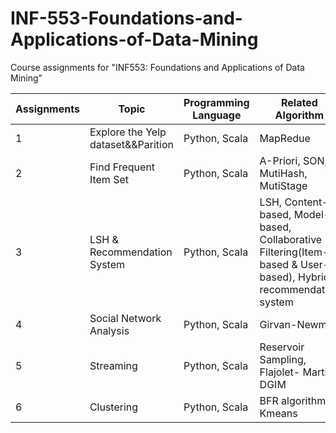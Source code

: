 # INF-553-Foundations-and-Applications-of-Data-Mining

Course assignments for "INF553: Foundations and Applications of Data Mining"

| Assignments | Topic | Programming Language | Related Algorithm |
| ----------- | ----- | -------------------- | ----------------- |
|      1      | Explore the Yelp dataset&&Parition | Python, Scala | MapRedue |
|      2      | Find Frequent Item Set | Python, Scala | A-Priori, SON, MutiHash, MutiStage |
|      3      | LSH &  Recommendation System | Python, Scala | LSH, Content-based, Model-based, Collaborative Filtering(Item-based & User-based), Hybrid recommendation system|
|      4      | Social Network Analysis | Python, Scala | Girvan-Newman |
|      5      | Streaming | Python, Scala | Reservoir Sampling, Flajolet- Martin, DGIM |
|      6      | Clustering | Python, Scala |  BFR algorithm, Kmeans |
